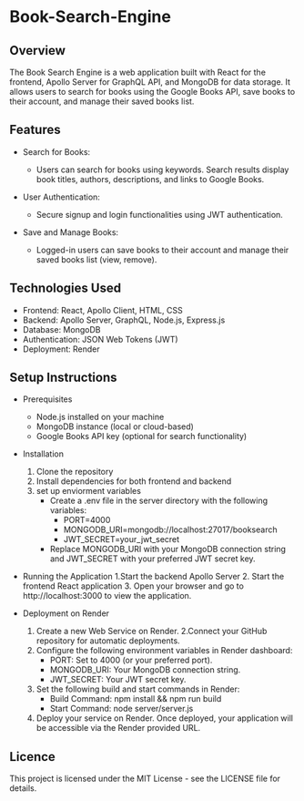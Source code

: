 # Book-Search-Engine

## Overview
The Book Search Engine is a web application built with React for the frontend, Apollo Server for GraphQL API, and MongoDB for data storage. It allows users to search for books using the Google Books API, save books to their account, and manage their saved books list.


## Features
- Search for Books: 
    - Users can search for books using keywords. Search results display book titles, authors, descriptions, and links to Google Books.

- User Authentication: 
    - Secure signup and login functionalities using JWT authentication.

- Save and Manage Books: 
    - Logged-in users can save books to their account and manage their saved books list (view, remove).

## Technologies Used
- Frontend: React, Apollo Client, HTML, CSS
- Backend: Apollo Server, GraphQL, Node.js, Express.js
- Database: MongoDB
- Authentication: JSON Web Tokens (JWT)
- Deployment: Render

## Setup Instructions
- Prerequisites
    - Node.js installed on your machine
    - MongoDB instance (local or cloud-based)
    - Google Books API key (optional for search functionality)

- Installation
    1. Clone the repository
    2. Install dependencies for both frontend and backend
    3. set up enviorment variables
        - Create a .env file in the server directory with the following variables:
            - PORT=4000
            - MONGODB_URI=mongodb://localhost:27017/booksearch
            - JWT_SECRET=your_jwt_secret
        - Replace MONGODB_URI with your MongoDB connection string and JWT_SECRET with your preferred JWT secret key.
- Running the Application
    1.Start the backend Apollo Server
    2. Start the frontend React application
    3. Open your browser and go to http://localhost:3000 to view the application.
- Deployment on Render
    1. Create a new Web Service on Render.
    2.Connect your GitHub repository for automatic deployments.
    3. Configure the following environment variables in Render dashboard:
        - PORT: Set to 4000 (or your preferred port).
        - MONGODB_URI: Your MongoDB connection string.
        - JWT_SECRET: Your JWT secret key.
    4. Set the following build and start commands in Render:
        - Build Command: npm install && npm run build
        - Start Command: node server/server.js
    5. Deploy your service on Render. Once deployed, your application will be accessible via the Render provided URL.

## Licence
This project is licensed under the MIT License - see the LICENSE file for details.
